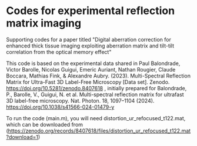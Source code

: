 # Codes for experimental reflection matrix imaging
Supporting codes for a paper titled "Digital aberration correction for enhanced thick tissue imaging exploiting aberration matrix and tilt-tilt correlation from the optical memory effect"

This code is based on the experimental data shared in
Paul Balondrade, Victor Barolle, Nicolas Guigui, Emeric Auriant, Nathan Rougier, Claude Boccara, Mathias Fink, & Alexandre Aubry. (2023). Multi-Spectral Reflection Matrix for Ultra-Fast 3D Label-Free Microscopy [Data set]. Zenodo. https://doi.org/10.5281/zenodo.8407618 , initially prepared for Balondrade, P., Barolle, V., Guigui, N. et al. Multi-spectral reflection matrix for ultrafast 3D label-free microscopy. Nat. Photon. 18, 1097–1104 (2024). https://doi.org/10.1038/s41566-024-01479-y

To run the code (main.m), you will need distortion_ur_refocused_t122.mat, which can be downloaded from (https://zenodo.org/records/8407618/files/distortion_ur_refocused_t122.mat?download=1)
